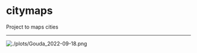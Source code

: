 # citymaps
Project to maps cities

---

![./plots/Gouda_2022-09-18.png](https://raw.githubusercontent.com/mvbloois/citymaps/main/plots/Gouda-2022-09-18.png)
